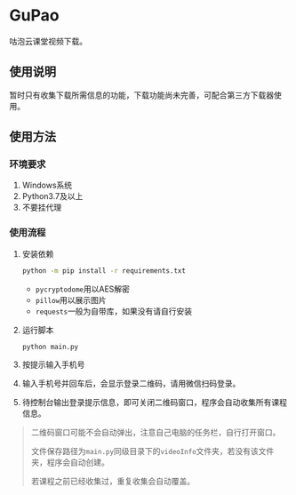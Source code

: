 # GuPao

咕泡云课堂视频下载。

## 使用说明

暂时只有收集下载所需信息的功能，下载功能尚未完善，可配合第三方下载器使用。

## 使用方法

### 环境要求

1. Windows系统
2. Python3.7及以上
3. 不要挂代理

### 使用流程

1. 安装依赖

   ```cmd
   python -m pip install -r requirements.txt
   ```

   - `pycryptodome`用以AES解密
   - `pillow`用以展示图片
   - `requests`一般为自带库，如果没有请自行安装

2. 运行脚本

   ```cmd
   python main.py
   ```

3. 按提示输入手机号

4. 输入手机号并回车后，会显示登录二维码，请用微信扫码登录。

5. 待控制台输出登录提示信息，即可关闭二维码窗口，程序会自动收集所有课程信息。

> 二维码窗口可能不会自动弹出，注意自己电脑的任务栏，自行打开窗口。
>
> 文件保存路径为`main.py`同级目录下的`videoInfo`文件夹，若没有该文件夹，程序会自动创建。
>
> 若课程之前已经收集过，重复收集会自动覆盖。
